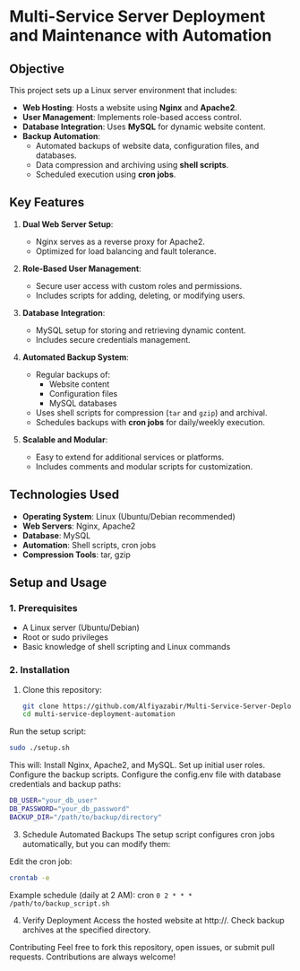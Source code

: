 # Multi-Service Server Deployment and Maintenance with Automation

## **Objective**
This project sets up a Linux server environment that includes:
- **Web Hosting**: Hosts a website using **Nginx** and **Apache2**.
- **User Management**: Implements role-based access control.
- **Database Integration**: Uses **MySQL** for dynamic website content.
- **Backup Automation**:
  - Automated backups of website data, configuration files, and databases.
  - Data compression and archiving using **shell scripts**.
  - Scheduled execution using **cron jobs**.

## **Key Features**
1. **Dual Web Server Setup**:
   - Nginx serves as a reverse proxy for Apache2.
   - Optimized for load balancing and fault tolerance.

2. **Role-Based User Management**:
   - Secure user access with custom roles and permissions.
   - Includes scripts for adding, deleting, or modifying users.

3. **Database Integration**:
   - MySQL setup for storing and retrieving dynamic content.
   - Includes secure credentials management.

4. **Automated Backup System**:
   - Regular backups of:
     - Website content
     - Configuration files
     - MySQL databases
   - Uses shell scripts for compression (`tar` and `gzip`) and archival.
   - Schedules backups with **cron jobs** for daily/weekly execution.

5. **Scalable and Modular**:
   - Easy to extend for additional services or platforms.
   - Includes comments and modular scripts for customization.

## **Technologies Used**
- **Operating System**: Linux (Ubuntu/Debian recommended)
- **Web Servers**: Nginx, Apache2
- **Database**: MySQL
- **Automation**: Shell scripts, cron jobs
- **Compression Tools**: tar, gzip

## **Setup and Usage**
### **1. Prerequisites**
- A Linux server (Ubuntu/Debian)
- Root or sudo privileges
- Basic knowledge of shell scripting and Linux commands

### **2. Installation**
1. Clone this repository:
   ```bash
   git clone https://github.com/Alfiyazabir/Multi-Service-Server-Deployment-and-Maintenance-with-Automation.git
   cd multi-service-deployment-automation
   
Run the setup script:

```bash
sudo ./setup.sh
```
This will:
Install Nginx, Apache2, and MySQL.
Set up initial user roles.
Configure the backup scripts.
Configure the config.env file with database credentials and backup paths:

```bash
DB_USER="your_db_user"
DB_PASSWORD="your_db_password"
BACKUP_DIR="/path/to/backup/directory"
```

3. Schedule Automated Backups
The setup script configures cron jobs automatically, but you can modify them:

Edit the cron job:
```bash
crontab -e
```
Example schedule (daily at 2 AM):
cron
```0 2 * * * /path/to/backup_script.sh```

4. Verify Deployment
Access the hosted website at http://<server-ip>.
Check backup archives at the specified directory.

Contributing
Feel free to fork this repository, open issues, or submit pull requests. Contributions are always welcome!
